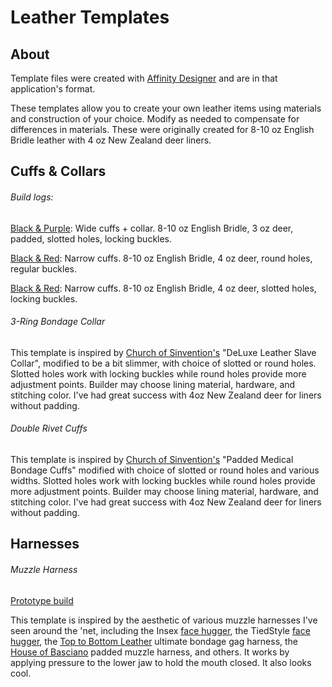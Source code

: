 # Leather Templates
## About
Template files were created with [Affinity Designer](https://affinity.serif.com/en-us/designer/) and are in that application's format.

These templates allow you to create your own leather items using materials and construction of your choice. Modify as needed to compensate for differences in materials. These were originally created for 8-10 oz English Bridle leather with 4 oz New Zealand deer liners.

## Cuffs & Collars

###### Build logs:
[Black & Purple](https://imgur.com/a/9kPTv): Wide cuffs + collar. 8-10 oz English Bridle, 3 oz deer, padded, slotted holes, locking buckles.

[Black & Red](https://imgur.com/a/EMgpw): Narrow cuffs. 8-10 oz English Bridle, 4 oz deer, round holes, regular buckles.

[Black & Red](https://imgur.com/a/nU4Y8Vs): Narrow cuffs. 8-10 oz English Bridle, 4 oz deer, slotted holes, locking buckles.

###### 3-Ring Bondage Collar
This template is inspired by [Church of Sinvention's](https://www.churchofsinvention.com/) "DeLuxe Leather Slave Collar", modified to be a bit slimmer, with choice of slotted or round holes. Slotted holes work with locking buckles while round holes provide more adjustment points. Builder may choose lining material, hardware, and stitching color. I've had great success with 4oz New Zealand deer for liners without padding.

###### Double Rivet Cuffs
This template is inspired by [Church of Sinvention's](https://www.churchofsinvention.com/) "Padded Medical Bondage Cuffs" modified with choice of slotted or round holes and various widths. Slotted holes work with locking buckles while round holes provide more adjustment points. Builder may choose lining material, hardware, and stitching color. I've had great success with 4oz New Zealand deer for liners without padding.

## Harnesses

###### Muzzle Harness

[Prototype build](https://imgur.com/a/epwkF)

This template is inspired by the aesthetic of various muzzle harnesses I've seen around the 'net, including the Insex [face hugger](http://promo.insex.com/museum/images/face_hugger.jpg), the TiedStyle [face hugger](https://www.deviantart.com/tiedstyle/art/FaceHugger-771251797), the [Top to Bottom Leather](https://www.top-to-bottom-leathers.co.uk/Bondage-Equipment/Bondage-Gags/Ultimate-Bondage-Gag-Harness.htm) ultimate bondage gag harness, the [House of Basciano](https://www.etsy.com/shop/HouseofBasciano) padded muzzle harness, and others. It works by applying pressure to the lower jaw to hold the mouth closed. It also looks cool.
